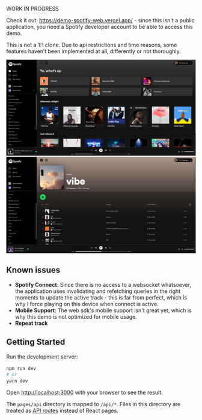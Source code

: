 WORK IN PROGRESS

Check it out: https://demo-spotify-web.vercel.app/ - since this isn't a public application, you need a Spotify developer account to be able to access this demo.

This is not a 1:1 clone. Due to api restrictions and time reasons, some features haven’t been implemented at all, differently or not thoroughly.

![Preview](public/preview.png)
![Preview Playlist](public/preview-playlist.png)

## Known issues
- **Spotify Connect**: Since there is no access to a websocket whatsoever, the application uses invalidating and refetching queries in the right moments to update the active track - this is far from perfect, which is why I force playing on this device when connect is active.
- **Mobile Support**: The web sdk's mobile support isn't great yet, which is why this demo is not optimized for mobile usage.
- **Repeat track**

## Getting Started

Run the development server:

```bash
npm run dev
# or
yarn dev
```

Open [http://localhost:3000](http://localhost:3000) with your browser to see the result.

The `pages/api` directory is mapped to `/api/*`. Files in this directory are treated as [API routes](https://nextjs.org/docs/api-routes/introduction) instead of React pages.
